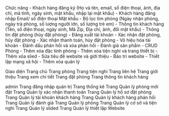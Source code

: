 Chức năng 
	- Khách hàng đăng ký 
		(Họ và tên, email, số điện thoại, ảnh, địa chỉ, mã tỉnh, ngày sinh, mật khẩu, nhập lại mật khẩu)
	- Khách hàng đăng nhập
		Email/ số điện thoại
		Mật khẩu
	- Bộ lọc tìm phòng 
		(Ngày nhận phòng, ngày trả phòng, số lượng người lớn, số lượng trẻ em)
	- Thông tin khách hàng 
		(Tên, số điện thoại, ngày sinh, Mã Zip, Địa chỉ, ảnh, đổi mật khẩu)
	- Thông tin đặt phòng
		(hủy đặt phòng)
	- Đăng xuất tài khoản
	- Xác nhận đặt phòng, hủy đặt phòng 
	- Xác nhận thanh toán, hủy đặt phòng 
	- Vô hiệu hóa tài khoản
	- Đánh dấu phản hồi và xóa phản hồi
	- Đánh giá sản phẩm
	- CRUD Phòng
	- Thêm xóa đặc tính phòng 
	- Thêm xóa tiện nghi và trang thiết bị 
	- Thêm xóa slied
	- Sửa tiêu đề website và giới thiệu 
	- Bảo trì website
	- Thiết lập mạng xã hội
	- Thêm xóa quản lý
	
	




Giao diện 
  Trang chủ 
  Trang phòng
  Trang tiện nghi 
  Trang liên hệ 
  Trang giới thiệu 
  Trang xem chi tiết 
  Trang đặt phòng
  Trang thông tin khách hàng 

admin 
  Trang đăng nhập quản trị
  Trang thống kê 
  Trang Quản lý phòng mới đặt 
  Trang Quản lý xác nhận thanh toán
  Trang Quản lý hồ sơ đặt phòng
  Trang Quản lý tài khoản khách hàng
  Trang Quản lý khách hàng phản hồi 
  Trang Quản lý đánh giá
  Trang Quản lý phòng
  Trang Quản lý cơ sở và tiện nghi 
  Trang Quản lý slided
  Trang Quản lý thiết lập Website
